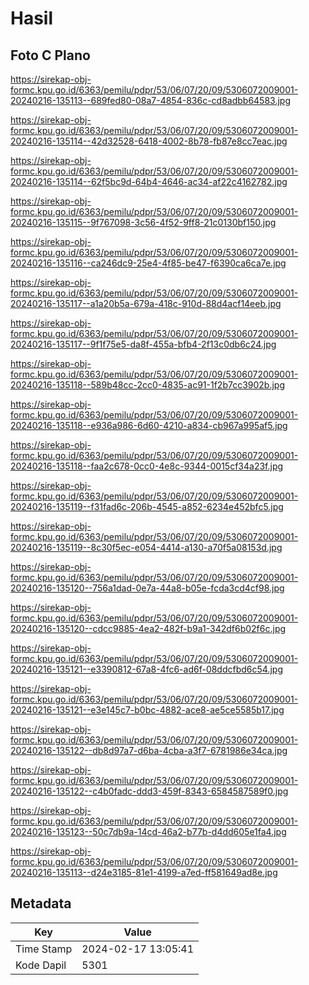 # Hasil

## Foto C Plano

https://sirekap-obj-formc.kpu.go.id/6363/pemilu/pdpr/53/06/07/20/09/5306072009001-20240216-135113--689fed80-08a7-4854-836c-cd8adbb64583.jpg

https://sirekap-obj-formc.kpu.go.id/6363/pemilu/pdpr/53/06/07/20/09/5306072009001-20240216-135114--42d32528-6418-4002-8b78-fb87e8cc7eac.jpg

https://sirekap-obj-formc.kpu.go.id/6363/pemilu/pdpr/53/06/07/20/09/5306072009001-20240216-135114--62f5bc9d-64b4-4646-ac34-af22c4162782.jpg

https://sirekap-obj-formc.kpu.go.id/6363/pemilu/pdpr/53/06/07/20/09/5306072009001-20240216-135115--9f767098-3c56-4f52-9ff8-21c0130bf150.jpg

https://sirekap-obj-formc.kpu.go.id/6363/pemilu/pdpr/53/06/07/20/09/5306072009001-20240216-135116--ca246dc9-25e4-4f85-be47-f6390ca6ca7e.jpg

https://sirekap-obj-formc.kpu.go.id/6363/pemilu/pdpr/53/06/07/20/09/5306072009001-20240216-135117--a1a20b5a-679a-418c-910d-88d4acf14eeb.jpg

https://sirekap-obj-formc.kpu.go.id/6363/pemilu/pdpr/53/06/07/20/09/5306072009001-20240216-135117--9f1f75e5-da8f-455a-bfb4-2f13c0db6c24.jpg

https://sirekap-obj-formc.kpu.go.id/6363/pemilu/pdpr/53/06/07/20/09/5306072009001-20240216-135118--589b48cc-2cc0-4835-ac91-1f2b7cc3902b.jpg

https://sirekap-obj-formc.kpu.go.id/6363/pemilu/pdpr/53/06/07/20/09/5306072009001-20240216-135118--e936a986-6d60-4210-a834-cb967a995af5.jpg

https://sirekap-obj-formc.kpu.go.id/6363/pemilu/pdpr/53/06/07/20/09/5306072009001-20240216-135118--faa2c678-0cc0-4e8c-9344-0015cf34a23f.jpg

https://sirekap-obj-formc.kpu.go.id/6363/pemilu/pdpr/53/06/07/20/09/5306072009001-20240216-135119--f31fad6c-206b-4545-a852-6234e452bfc5.jpg

https://sirekap-obj-formc.kpu.go.id/6363/pemilu/pdpr/53/06/07/20/09/5306072009001-20240216-135119--8c30f5ec-e054-4414-a130-a70f5a08153d.jpg

https://sirekap-obj-formc.kpu.go.id/6363/pemilu/pdpr/53/06/07/20/09/5306072009001-20240216-135120--756a1dad-0e7a-44a8-b05e-fcda3cd4cf98.jpg

https://sirekap-obj-formc.kpu.go.id/6363/pemilu/pdpr/53/06/07/20/09/5306072009001-20240216-135120--cdcc9885-4ea2-482f-b9a1-342df6b02f6c.jpg

https://sirekap-obj-formc.kpu.go.id/6363/pemilu/pdpr/53/06/07/20/09/5306072009001-20240216-135121--e3390812-67a8-4fc6-ad6f-08ddcfbd6c54.jpg

https://sirekap-obj-formc.kpu.go.id/6363/pemilu/pdpr/53/06/07/20/09/5306072009001-20240216-135121--e3e145c7-b0bc-4882-ace8-ae5ce5585b17.jpg

https://sirekap-obj-formc.kpu.go.id/6363/pemilu/pdpr/53/06/07/20/09/5306072009001-20240216-135122--db8d97a7-d6ba-4cba-a3f7-6781986e34ca.jpg

https://sirekap-obj-formc.kpu.go.id/6363/pemilu/pdpr/53/06/07/20/09/5306072009001-20240216-135122--c4b0fadc-ddd3-459f-8343-6584587589f0.jpg

https://sirekap-obj-formc.kpu.go.id/6363/pemilu/pdpr/53/06/07/20/09/5306072009001-20240216-135123--50c7db9a-14cd-46a2-b77b-d4dd605e1fa4.jpg

https://sirekap-obj-formc.kpu.go.id/6363/pemilu/pdpr/53/06/07/20/09/5306072009001-20240216-135113--d24e3185-81e1-4199-a7ed-ff581649ad8e.jpg


## Metadata

| Key        | Value               |
| ---------- | ------------------- |
| Time Stamp | 2024-02-17 13:05:41 |
| Kode Dapil | 5301                |



